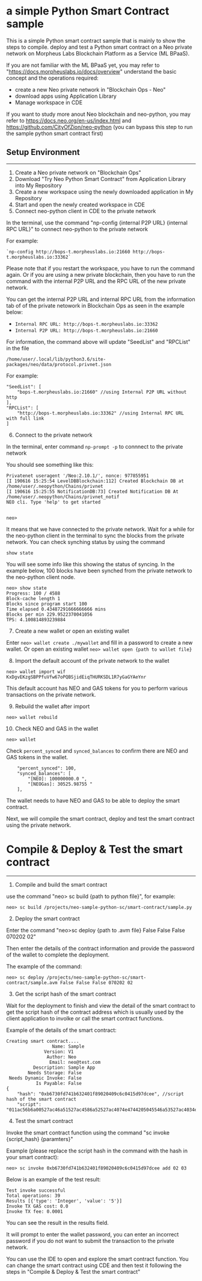 # a simple Python Smart Contract sample

This is a simple Python smart contract sample that is mainly to show the steps to compile. deploy and test a Python smart contract on a Neo private network on Morpheus Labs Blockchain Platform as a Service (ML BPaaS).

If you are not familiar with the ML BPaaS yet, you may refer to "https://docs.morpheuslabs.io/docs/overview" understand the basic concept and the operations required:

- create a new Neo private network in "Blockchain Ops - Neo"
- download apps using Application Library
- Manage workspace in CDE

If you want to study more anout Neo blockchain and neo-python, you may refer to https://docs.neo.org/en-us/index.html and  https://github.com/CityOfZion/neo-python (you can bypass this step to run the sample python smart contract first)

## Setup Environment
---------------------------------
1. Create a Neo private network on "Blockchain Ops"
2. Download "Try Neo Python Smart Contract" from Application Library into My Repository
3. Create a new workspace using the newly downloaded application in My Repository
4. Start and open the newly created workspace in CDE
5. Connect neo-python client in CDE to the private network

In the terminal, use the command "np-config {internal P2P URL} {internal RPC URL}" to connect neo-python to the private network

For example:

    `np-config http://bops-t.morpheuslabs.io:21660 http://bops-t.morpheuslabs.io:33362`

Please note that if you restart the workspace, you have to run the command again. Or if you are using a new private blockchain, then you have to run the command with the internal P2P URL and the RPC URL of the new private network.

You can get the internal P2P URL and internal RPC URL from the information tab of of the private netowork in Blockchain Ops as seen in the example below:

- `Internal RPC URL: http://bops-t.morpheuslabs.io:33362`
- `Internal P2P URL: http://bops-t.morpheuslabs.io:21660`

For information, the command above will update "SeedList" and "RPCList" in the file

`/home/user/.local/lib/python3.6/site-packages/neo/data/protocol.privnet.json`

For example:

```
"SeedList": [
    "bops-t.morpheuslabs.io:21660" //using Internal P2P URL without http
],
"RPCList": [
    "http://bops-t.morpheuslabs.io:33362" //using Internal RPC URL with full link
]
```

6. Connect to the private network

In the terminal,  enter command `np-prompt -p` to connnect to the private network

You should see something like this:

```
Privatenet useragent '/Neo:2.10.1/', nonce: 977855951
[I 190616 15:25:54 LevelDBBlockchain:112] Created Blockchain DB at /home/user/.neopython/Chains/privnet
[I 190616 15:25:55 NotificationDB:73] Created Notification DB At /home/user/.neopython/Chains/privnet_notif
NEO cli. Type 'help' to get started


neo>
```

It means that we have connected to the private network. Wait for a while for the neo-python client in the terminal to sync the blocks from the private network. You can check synching status by using the command 

`show state`

You will see some info like this showing the status of syncing. In the example below, 100 blocks have been synched from the private network to the neo-python client node.
```
neo> show state
Progress: 100 / 4588
Block-cache length 1
Blocks since program start 100
Time elapsed 0.43487291666666666 mins
Blocks per min 229.9522370041056
TPS: 4.100814893239884
```

7. Create a new wallet or open an existing wallet

Enter `neo> wallet create ./mywallet` and fill in a password to create a new wallet. Or open an existing wallet `neo> wallet open {path to wallet file}`

8. Import the default account of the private network to the wallet 

`neo> wallet import wif KxDgvEKzgSBPPfuVfw67oPQBSjidEiqTHURKSDL1R7yGaGYAeYnr`

This default account has NEO and GAS tokens for you to perform various transactions on the private network.

9. Rebuild the wallet after import 

`neo> wallet rebuild`

10. Check NEO and GAS in the wallet 

`neo> wallet` 

Check `percent_synced` and `synced_balances` to confirm there are NEO and GAS tokens in the wallet.

```
    "percent_synced": 100,
    "synced_balances": [
        "[NEO]: 100000000.0 ",
        "[NEOGas]: 30525.98755 "
    ],
```
The wallet needs to have NEO and GAS to be able to deploy the smart contract.

Next, we will compile the smart contract, deploy and test the smart contract using the private network.

# Compile & Deploy & Test the smart contract
--------------------------------------------

1. Compile and build the smart contract 

use the command "neo> sc build {path to python file}", for example:

`neo> sc build /projects/neo-sample-python-sc/smart-contract/sample.py`

2. Deploy the smart contract 

Enter the command "neo>sc deploy {path to .avm file} False False False 070202 02"

Then enter the details of the contract information and provide the password of the wallet to complete the deployment. 

The example of the command: 

`neo> sc deploy /projects/neo-sample-python-sc/smart-contract/sample.avm False False False 070202 02`

3. Get the script hash of the smart contract

Wait for the deployment to finish and view the detail of the smart contract to get the script hash of the contract address which is usually used by the client application to involke or call the smart contract functions.

Example of the details of the smart contract:
```
Creating smart contract....
                 Name: Sample
              Version: V1
               Author: Neo
                Email: neo@test.com
          Description: Sample App
        Needs Storage: False
 Needs Dynamic Invoke: False
           Is Payable: False
{
    "hash": "0xb6730fd741b632401f89020409c6c0415d97dcee", //script hash of the smart contract
    "script": "011ac56b6a00527ac46a51527ac4586a52527ac4074e4744205045546a53527ac4034e50546a54527ac46a00c30b746f74616c537570706c79876406006c7566616a00c3046e616d65876409006a53c36c7566616a00c30673796d626f6c8764...
```
4. Test the smart contract

Invoke the smart contract function using the command "sc invoke {script_hash} {paramters}"

Example (please replace the script hash in the command with the hash in your smart contract):
```
neo> sc invoke 0xb6730fd741b632401f89020409c6c0415d97dcee add 02 03
```

Below is an example of the test result:

```
Test invoke successful
Total operations: 39
Results [{'type': 'Integer', 'value': '5'}]
Invoke TX GAS cost: 0.0
Invoke TX fee: 0.0001
```
You can see the result in the results field. 

It will prompt to enter the wallet password, you can enter an incorrect password if you do not want to submit the transaction to the private network.

You can use the IDE to open and explore the smart contract function. You can change the smart contract using CDE and then test it following the steps in "Compile & Deploy & Test the smart contract"
